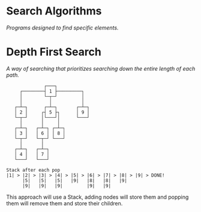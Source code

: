 # Search Algorithms
_Programs designed to find specific elements._
# Depth First Search
_A way of searching that prioritizes searching down the entire length of each path._
``` ASCII
              ┌───┐                   
     ┌────────┤ 1 ├─────────┐         
     │        └─┬─┘         │         
     │          │           │         
   ┌─┴─┐      ┌─┴─┐       ┌─┴─┐       
   │ 2 │     ┌┤ 5 ├┐      │ 9 │       
   └─┬─┘     │└───┘│      └───┘       
     │       │     │                  
   ┌─┴─┐   ┌─┴─┐ ┌─┴─┐                
   │ 3 │   │ 6 │ │ 8 │                
   └─┬─┘   └─┬─┘ └───┘                
     │       │                        
   ┌─┴─┐   ┌─┴─┐                      
   │ 4 │   │ 7 │                      
   └───┘   └───┘  
```

``` ASCII
Stack after each pop
|1| > |2| > |3| > |4| > |5| > |6| > |7| > |8| > |9| > DONE!
      |5|   |5|   |5|   |9|   |8|   |8|   |9|
      |9|   |9|   |9|         |9|   |9|

```
This approach will use a Stack, adding nodes will store them and popping them will remove them and store their children.